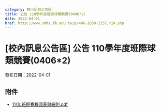 ```yaml
---
category: 校內訊息公告區
title: 公告 110學年度班際球類競賽(0406*2)
date: 2022-04-01
href: http://www.smhs.kh.edu.tw/p/406-1000-3337,r24.php
---
```


# [校內訊息公告區] 公告 110學年度班際球類競賽(0406*2)

發布日期：2022-04-01



## 附件

- [111年班際賽程圖表與細則.pdf](https://www.smhs.kh.edu.tw/var/file/0/1000/attach/39/pta_3099_59029_95849.pdf)
